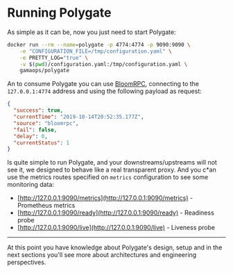 # Running Polygate

As simple as it can be, now you just need to start Polygate:

```bash
docker run --rm --name=polygate -p 4774:4774 -p 9090:9090 \
	-e "CONFIGURATION_FILE=/tmp/configuration.yaml" \
	-e PRETTY_LOG="true" \
	-v $(pwd)/configuration.yaml:/tmp/configuration.yaml \
	gamaops/polygate
```

An to consume Polygate you can use [BloomRPC](https://github.com/uw-labs/bloomrpc/releases), connecting to the `127.0.0.1:4774` address and using the following payload as request:

```json
{
  "success": true,
  "currentTime": "2019-10-14T20:52:35.177Z",
  "source": "bloomrpc",
  "fail": false,
  "delay": 0,
  "currentStatus": 1
}
```

Is quite simple to run Polygate, and your downstreams/upstreams will not see it, we designed to behave like a real transparent proxy. And you c*an use the metrics routes specified on `metrics` configuration to see some monitoring data:

* [http://127.0.0.1:9090/metrics](http://127.0.0.1:9090/metrics) - Prometheus metrics
* [http://127.0.0.1:9090/ready](http://127.0.0.1:9090/ready) - Readiness probe
* [http://127.0.0.1:9090/live](http://127.0.0.1:9090/live) - Liveness probe

--------------------

At this point you have knowledge about Polygate's design, setup and in the next sections you'll see more about architectures and engineering perspectives.